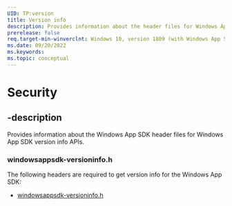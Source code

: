 ```yaml
---
UID: TP:version
title: Version info
description: Provides information about the header files for Windows App SDK version info APIs.
prerelease: false
req.target-min-winverclnt: Windows 10, version 1809 (with Windows App SDK 1.2 or later)
ms.date: 09/20/2022
ms.keywords: 
ms.topic: conceptual
---
```


# Security

## -description

Provides information about the Windows App SDK header files for Windows App SDK version info APIs.

### windowsappsdk-versioninfo.h

The following headers are required to get version info for the Windows App SDK:

* [windowsappsdk-versioninfo.h](../windowsappsdk-versioninfo/index.md)
